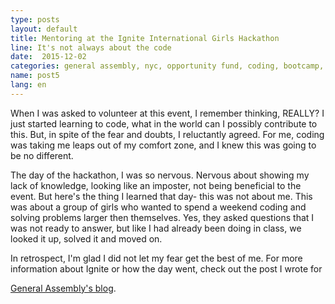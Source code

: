 ```yaml
---
type: posts
layout: default
title: Mentoring at the Ignite International Girls Hackathon
line: It's not always about the code
date:  2015-12-02 
categories: general assembly, nyc, opportunity fund, coding, bootcamp, mentoring, girls who code 
name: post5
lang: en
---
```


When I was asked to volunteer at this event, I remember thinking, REALLY? I just started learning to code, what in the world can I possibly contribute to this. But, in spite of the fear and doubts, I reluctantly agreed. For me, coding was taking me leaps out of my comfort zone, and I knew this was going to be no different. 

The day of the hackathon, I was so nervous. Nervous about showing my lack of knowledge, looking like an imposter, not being beneficial to the event. But here's the thing I learned that day- this was not about me. This was about a group of girls who wanted to spend a weekend coding and solving problems larger then themselves. Yes, they asked questions that I was not ready to answer, but like I had already been doing in class, we looked it up, solved it and moved on.

In retrospect, I'm glad I did not let my fear get the best of me. For more information about Ignite or how the day went, check out the post I wrote for 
<html><a href="http://blog.generalassemb.ly/coding-for-change-opportunity-fund-fellow-mentors-all-girl-hackathon" target="_blank">General Assembly's blog</a></html>.


